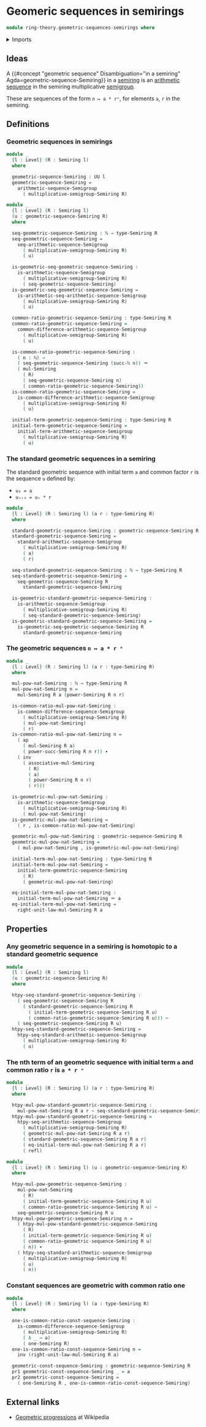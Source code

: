 # Geomeric sequences in semirings

```agda
module ring-theory.geometric-sequences-semirings where
```

<details><summary>Imports</summary>

```agda
open import elementary-number-theory.natural-numbers

open import foundation.action-on-identifications-binary-functions
open import foundation.action-on-identifications-functions
open import foundation.binary-transport
open import foundation.dependent-pair-types
open import foundation.homotopies
open import foundation.identity-types
open import foundation.propositions
open import foundation.sequences
open import foundation.sets
open import foundation.universe-levels

open import group-theory.arithmetic-sequences-semigroups

open import ring-theory.powers-of-elements-semirings
open import ring-theory.semirings
```

</details>

## Ideas

A
{{#concept "geometric sequence" Disambiguation="in a semiring" Agda=geometric-sequence-Semiring}}
in a [semiring](ring-theory.semirings.md) is an
[arithmetic sequence](group-theory.arithmetic-sequences-semigroups.md) in the
semiring multiplicative [semigroup](group-theory.semigroups.md).

These are sequences of the form `n ↦ a * rⁿ`, for elements `a`, `r` in the semiring.

## Definitions

### Geometric sequences in semirings

```agda
module _
  {l : Level} (R : Semiring l)
  where

  geometric-sequence-Semiring : UU l
  geometric-sequence-Semiring =
    arithmetic-sequence-Semigroup
      ( multiplicative-semigroup-Semiring R)

module _
  {l : Level} (R : Semiring l)
  (u : geometric-sequence-Semiring R)
  where

  seq-geometric-sequence-Semiring : ℕ → type-Semiring R
  seq-geometric-sequence-Semiring =
    seq-arithmetic-sequence-Semigroup
      ( multiplicative-semigroup-Semiring R)
      ( u)

  is-geometric-seq-geometric-sequence-Semiring :
    is-arithmetic-sequence-Semigroup
      ( multiplicative-semigroup-Semiring R)
      ( seq-geometric-sequence-Semiring)
  is-geometric-seq-geometric-sequence-Semiring =
    is-arithmetic-seq-arithmetic-sequence-Semigroup
      ( multiplicative-semigroup-Semiring R)
      ( u)

  common-ratio-geometric-sequence-Semiring : type-Semiring R
  common-ratio-geometric-sequence-Semiring =
    common-difference-arithmetic-sequence-Semigroup
      ( multiplicative-semigroup-Semiring R)
      ( u)

  is-common-ratio-geometric-sequence-Semiring :
    ( n : ℕ) →
    ( seq-geometric-sequence-Semiring (succ-ℕ n)) ＝
    ( mul-Semiring
      ( R)
      ( seq-geometric-sequence-Semiring n)
      ( common-ratio-geometric-sequence-Semiring))
  is-common-ratio-geometric-sequence-Semiring =
    is-common-difference-arithmetic-sequence-Semigroup
      ( multiplicative-semigroup-Semiring R)
      ( u)

  initial-term-geometric-sequence-Semiring : type-Semiring R
  initial-term-geometric-sequence-Semiring =
    initial-term-arithmetic-sequence-Semigroup
      ( multiplicative-semigroup-Semiring R)
      ( u)
```

### The standard geometric sequences in a semiring

The standard geometric sequence with initial term `a` and common factor `r` is
the sequence `u` defined by:

- `u₀ = a`
- `uₙ₊₁ = uₙ * r`

```agda
module _
  {l : Level} (R : Semiring l) (a r : type-Semiring R)
  where

  standard-geometric-sequence-Semiring : geometric-sequence-Semiring R
  standard-geometric-sequence-Semiring =
    standard-arithmetic-sequence-Semigroup
      ( multiplicative-semigroup-Semiring R)
      ( a)
      ( r)

  seq-standard-geometric-sequence-Semiring : ℕ → type-Semiring R
  seq-standard-geometric-sequence-Semiring =
    seq-geometric-sequence-Semiring R
      standard-geometric-sequence-Semiring

  is-geometric-standard-geometric-sequence-Semiring :
    is-arithmetic-sequence-Semigroup
      ( multiplicative-semigroup-Semiring R)
      ( seq-standard-geometric-sequence-Semiring)
  is-geometric-standard-geometric-sequence-Semiring =
    is-geometric-seq-geometric-sequence-Semiring R
      standard-geometric-sequence-Semiring
```

### The geometric sequences `n ↦ a * r ⁿ`

```agda
module _
  {l : Level} (R : Semiring l) (a r : type-Semiring R)
  where

  mul-pow-nat-Semiring : ℕ → type-Semiring R
  mul-pow-nat-Semiring n =
    mul-Semiring R a (power-Semiring R n r)

  is-common-ratio-mul-pow-nat-Semiring :
    is-common-difference-sequence-Semigroup
      ( multiplicative-semigroup-Semiring R)
      ( mul-pow-nat-Semiring)
      ( r)
  is-common-ratio-mul-pow-nat-Semiring n =
    ( ap
      ( mul-Semiring R a)
      ( power-succ-Semiring R n r)) ∙
    ( inv
      ( associative-mul-Semiring
        ( R)
        ( a)
        ( power-Semiring R n r)
        ( r)))

  is-geometric-mul-pow-nat-Semiring :
    is-arithmetic-sequence-Semigroup
      ( multiplicative-semigroup-Semiring R)
      ( mul-pow-nat-Semiring)
  is-geometric-mul-pow-nat-Semiring =
    ( r , is-common-ratio-mul-pow-nat-Semiring)

  geometric-mul-pow-nat-Semiring : geometric-sequence-Semiring R
  geometric-mul-pow-nat-Semiring =
    ( mul-pow-nat-Semiring , is-geometric-mul-pow-nat-Semiring)

  initial-term-mul-pow-nat-Semiring : type-Semiring R
  initial-term-mul-pow-nat-Semiring =
    initial-term-geometric-sequence-Semiring
      ( R)
      ( geometric-mul-pow-nat-Semiring)

  eq-initial-term-mul-pow-nat-Semiring :
    initial-term-mul-pow-nat-Semiring ＝ a
  eq-initial-term-mul-pow-nat-Semiring =
    right-unit-law-mul-Semiring R a
```

## Properties

### Any geometric sequence in a semiring is homotopic to a standard geometric sequence

```agda
module _
  {l : Level} (R : Semiring l)
  (u : geometric-sequence-Semiring R)
  where

  htpy-seq-standard-geometric-sequence-Semiring :
    ( seq-geometric-sequence-Semiring R
      ( standard-geometric-sequence-Semiring R
        ( initial-term-geometric-sequence-Semiring R u)
        ( common-ratio-geometric-sequence-Semiring R u))) ~
    ( seq-geometric-sequence-Semiring R u)
  htpy-seq-standard-geometric-sequence-Semiring =
    htpy-seq-standard-arithmetic-sequence-Semigroup
      ( multiplicative-semigroup-Semiring R)
      ( u)
```

### The nth term of an geometric sequence with initial term `a` and common ratio `r` is `a * r ⁿ`

```agda
module _
  {l : Level} (R : Semiring l) (a r : type-Semiring R)
  where

  htpy-mul-pow-standard-geometric-sequence-Semiring :
    mul-pow-nat-Semiring R a r ~ seq-standard-geometric-sequence-Semiring R a r
  htpy-mul-pow-standard-geometric-sequence-Semiring =
    htpy-seq-arithmetic-sequence-Semigroup
      ( multiplicative-semigroup-Semiring R)
      ( geometric-mul-pow-nat-Semiring R a r)
      ( standard-geometric-sequence-Semiring R a r)
      ( eq-initial-term-mul-pow-nat-Semiring R a r)
      ( refl)
```

```agda
module _
  {l : Level} (R : Semiring l) (u : geometric-sequence-Semiring R)
  where

  htpy-mul-pow-geometric-sequence-Semiring :
    mul-pow-nat-Semiring
      ( R)
      ( initial-term-geometric-sequence-Semiring R u)
      ( common-ratio-geometric-sequence-Semiring R u) ~
    seq-geometric-sequence-Semiring R u
  htpy-mul-pow-geometric-sequence-Semiring n =
    ( htpy-mul-pow-standard-geometric-sequence-Semiring
      ( R)
      ( initial-term-geometric-sequence-Semiring R u)
      ( common-ratio-geometric-sequence-Semiring R u)
      ( n)) ∙
    ( htpy-seq-standard-arithmetic-sequence-Semigroup
      ( multiplicative-semigroup-Semiring R)
      ( u)
      ( n))
```

### Constant sequences are geometric with common ratio one

```agda
module _
  {l : Level} (R : Semiring l) (a : type-Semiring R)
  where

  one-is-common-ratio-const-sequence-Semiring :
    is-common-difference-sequence-Semigroup
      ( multiplicative-semigroup-Semiring R)
      ( λ _ → a)
      ( one-Semiring R)
  one-is-common-ratio-const-sequence-Semiring n =
    inv (right-unit-law-mul-Semiring R a)

  geometric-const-sequence-Semiring : geometric-sequence-Semiring R
  pr1 geometric-const-sequence-Semiring _ = a
  pr2 geometric-const-sequence-Semiring =
    ( one-Semiring R , one-is-common-ratio-const-sequence-Semiring)
```

## External links

- [Geometric progressions](https://en.wikipedia.org/wiki/Geometric_progression)
  at Wikipedia
